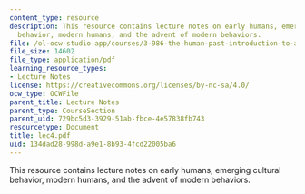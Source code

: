 ```yaml
---
content_type: resource
description: This resource contains lecture notes on early humans, emerging cultural
  behavior, modern humans, and the advent of modern behaviors.
file: /ol-ocw-studio-app/courses/3-986-the-human-past-introduction-to-archaeology-fall-2006/134dad28998da9e18b934fcd22005ba6_lec4.pdf
file_size: 14602
file_type: application/pdf
learning_resource_types:
- Lecture Notes
license: https://creativecommons.org/licenses/by-nc-sa/4.0/
ocw_type: OCWFile
parent_title: Lecture Notes
parent_type: CourseSection
parent_uid: 729bc5d3-3929-51ab-fbce-4e57838fb743
resourcetype: Document
title: lec4.pdf
uid: 134dad28-998d-a9e1-8b93-4fcd22005ba6
---
```

This resource contains lecture notes on early humans, emerging cultural behavior, modern humans, and the advent of modern behaviors.